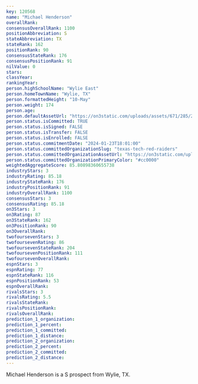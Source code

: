 ```yaml
---
key: 120568
name: "Michael Henderson"
overallRank: 
consensusOverallRank: 1100
positionAbbreviation: S
stateAbbreviation: TX
stateRank: 162
positionRank: 90
consensusStateRank: 176
consensusPositionRank: 91
nilValue: 0
stars: 
classYear: 
rankingYear: 
person.highSchoolName: "Wylie East"
person.homeTownName: "Wylie, TX"
person.formattedHeight: "10-May"
person.weight: 174
person.age: 
person.defaultAssetUrl: "https://on3static.com/uploads/assets/671/285/285671.png"
person.status.isCommitted: TRUE
person.status.isSigned: FALSE
person.status.isTransfer: FALSE
person.status.isEnrolled: FALSE
person.status.commitmentDate: "2024-01-23T18:01:00"
person.status.committedOrganizationSlug: "texas-tech-red-raiders"
person.status.committedOrganizationAssetUrl: "https://on3static.com/uploads/assets/272/150/150272.svg"
person.status.committedOrganizationPrimaryColor: "#cc0000"
weightedAggregateScore: 85.80898360655738
industryStars: 3
industryRating: 85.18
industryStateRank: 176
industryPositionRank: 91
industryOverallRank: 1100
consensusStars: 3
consensusRating: 85.18
on3Stars: 3
on3Rating: 87
on3StateRank: 162
on3PositionRank: 90
on3OverallRank: 
twofoursevenStars: 3
twofoursevenRating: 86
twofoursevenStateRank: 204
twofoursevenPositionRank: 111
twofoursevenOverallRank: 
espnStars: 3
espnRating: 77
espnStateRank: 116
espnPositionRank: 53
espnOverallRank: 
rivalsStars: 3
rivalsRating: 5.5
rivalsStateRank: 
rivalsPositionRank: 
rivalsOverallRank: 
prediction_1_organization: 
prediction_1_percent: 
prediction_1_committed: 
prediction_1_distance: 
prediction_2_organization: 
prediction_2_percent: 
prediction_2_committed: 
prediction_2_distance: 
---
```

Michael Henderson is a S prospect from Wylie, TX.